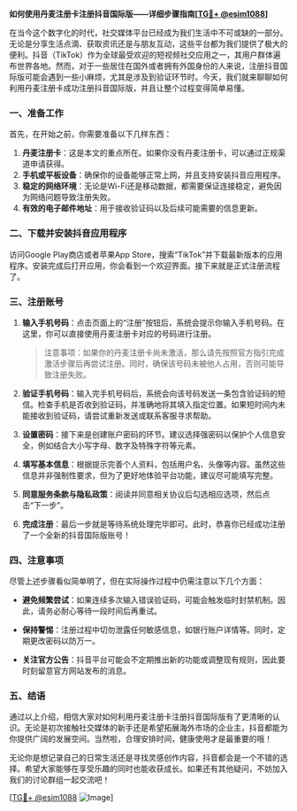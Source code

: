 **如何使用丹麦注册卡注册抖音国际版——详细步骤指南[[TG💪+ @esim1088](https://t.me/s/esim1088)]**

在当今这个数字化的时代，社交媒体平台已经成为我们生活中不可或缺的一部分。无论是分享生活点滴、获取资讯还是与朋友互动，这些平台都为我们提供了极大的便利。抖音（TikTok）作为全球最受欢迎的短视频社交应用之一，其用户群体遍布世界各地。然而，对于一些居住在国外或者拥有外国身份的人来说，注册抖音国际版可能会遇到一些小麻烦，尤其是涉及到验证环节时。今天，我们就来聊聊如何利用丹麦注册卡成功注册抖音国际版，并且让整个过程变得简单易懂。

### 一、准备工作

首先，在开始之前，你需要准备以下几样东西：

1. **丹麦注册卡**：这是本文的重点所在。如果你没有丹麦注册卡，可以通过正规渠道申请获得。
2. **手机或平板设备**：确保你的设备能够正常上网，并且支持安装抖音应用程序。
3. **稳定的网络环境**：无论是Wi-Fi还是移动数据，都需要保证连接稳定，避免因为网络问题导致注册失败。
4. **有效的电子邮件地址**：用于接收验证码以及后续可能需要的信息更新。

### 二、下载并安装抖音应用程序

访问Google Play商店或者苹果App Store，搜索“TikTok”并下载最新版本的应用程序。安装完成后打开应用，你会看到一个欢迎界面。接下来就是正式注册流程了。

### 三、注册账号

1. **输入手机号码**：点击页面上的“注册”按钮后，系统会提示你输入手机号码。在这里，你可以直接使用丹麦注册卡对应的号码进行注册。
   
   > 注意事项：如果你的丹麦注册卡尚未激活，那么请先按照官方指引完成激活步骤后再尝试注册。同时，确保该号码未被他人占用，否则可能导致注册失败。

2. **验证手机号码**：输入完手机号码后，系统会向该号码发送一条包含验证码的短信。检查手机是否收到验证码，并准确地将其填入指定位置。如果短时间内未能接收到验证码，请尝试重新发送或联系客服寻求帮助。

3. **设置密码**：接下来是创建账户密码的环节。建议选择强密码以保护个人信息安全，例如结合大小写字母、数字及特殊字符等元素。

4. **填写基本信息**：根据提示完善个人资料，包括用户名、头像等内容。虽然这些信息并非强制性要求，但为了更好地体验平台功能，建议尽可能填写完整。

5. **同意服务条款与隐私政策**：阅读并同意相关协议后勾选相应选项，然后点击“下一步”。

6. **完成注册**：最后一步就是等待系统处理完毕即可。此时，恭喜你已经成功注册了一个全新的抖音国际版账号！

### 四、注意事项

尽管上述步骤看似简单明了，但在实际操作过程中仍需注意以下几个方面：

- **避免频繁尝试**：如果连续多次输入错误验证码，可能会触发临时封禁机制。因此，请务必耐心等待一段时间后再重试。
  
- **保持警惕**：注册过程中切勿泄露任何敏感信息，如银行账户详情等。同时，定期更改密码以防万一。

- **关注官方公告**：抖音平台可能会不定期推出新的功能或调整现有规则，因此要时刻留意官方网站发布的消息。

### 五、结语

通过以上介绍，相信大家对如何利用丹麦注册卡注册抖音国际版有了更清晰的认识。无论是初次接触社交媒体的新手还是希望拓展海外市场的企业主，抖音都能为你提供广阔的发展空间。当然啦，合理安排时间，健康使用才是最重要的哦！

无论你是想记录自己的日常生活还是寻找灵感创作内容，抖音都会是一个不错的选择。希望大家能够在享受乐趣的同时也能收获成长。如果还有其他疑问，不妨加入我们的讨论群组一起交流吧！

[[TG💪+ @esim1088](https://t.me/s/esim1088) ![Image](https://i.postimg.cc/4NQfJmqS/Snipaste-2025-05-13-00-14-12.png)]